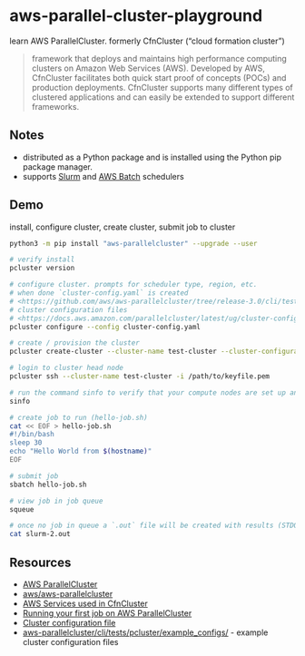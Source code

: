 # aws-parallel-cluster-playground

learn AWS ParallelCluster.  formerly CfnCluster (“cloud formation cluster”)

> framework that deploys and maintains high performance computing clusters on Amazon Web Services (AWS). Developed by AWS, CfnCluster facilitates both quick start proof of concepts (POCs) and production deployments. CfnCluster supports many different types of clustered applications and can easily be extended to support different frameworks.

## Notes

*  distributed as a Python package and is installed using the Python pip package manager.
* supports [Slurm](https://docs.aws.amazon.com/parallelcluster/latest/ug/slurm-workload-manager-v3.html) and [AWS Batch](https://docs.aws.amazon.com/parallelcluster/latest/ug/awsbatchcli-v3.html) schedulers

## Demo

install, configure cluster, create cluster, submit job to cluster

```sh
python3 -m pip install "aws-parallelcluster" --upgrade --user

# verify install
pcluster version

# configure cluster. prompts for scheduler type, region, etc.
# when done `cluster-config.yaml` is created
# <https://github.com/aws/aws-parallelcluster/tree/release-3.0/cli/tests/pcluster/example_configs> for example
# cluster configuration files
# <https://docs.aws.amazon.com/parallelcluster/latest/ug/cluster-configuration-file-v3.html> - configuration files spec
pcluster configure --config cluster-config.yaml

# create / provision the cluster
pcluster create-cluster --cluster-name test-cluster --cluster-configuration cluster-config.yaml

# login to cluster head node
pcluster ssh --cluster-name test-cluster -i /path/to/keyfile.pem

# run the command sinfo to verify that your compute nodes are set up and configured.
sinfo

# create job to run (hello-job.sh)
cat << EOF > hello-job.sh
#!/bin/bash
sleep 30
echo "Hello World from $(hostname)"
EOF

# submit job
sbatch hello-job.sh

# view job in job queue
squeue

# once no job in queue a `.out` file will be created with results (STDOUT)
cat slurm-2.out
```

## Resources

- [AWS ParallelCluster](https://docs.aws.amazon.com/parallelcluster/latest/ug/what-is-aws-parallelcluster.html)
- [aws/aws-parallelcluster](https://github.com/aws/aws-parallelcluster)
- [AWS Services used in CfnCluster](https://cfncluster.readthedocs.io/en/latest/aws_services.html#aws-services)
- [Running your first job on AWS ParallelCluster](https://docs.aws.amazon.com/parallelcluster/latest/ug/tutorials-running-your-first-job-on-version-3.html)
- [Cluster configuration file](https://docs.aws.amazon.com/parallelcluster/latest/ug/cluster-configuration-file-v3.html)
- [aws-parallelcluster/cli/tests/pcluster/example_configs/](https://github.com/aws/aws-parallelcluster/tree/release-3.0/cli/tests/pcluster/example_configs) - example cluster configuration files